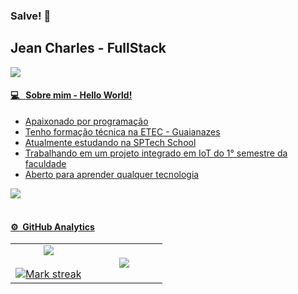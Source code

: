 


### Salve! 👋
## Jean Charles - FullStack 
<a href="https://github.com/DenverCoder1/readme-typing-svg"><img src="https://readme-typing-svg.herokuapp.com?&font=IBM+Plex+Sans&color=&size=20&lines=Analista+e+Desenvolvedor+de+Sistemas;" />


#### 💻 &nbsp; Sobre mim - Hello World!
- Apaixonado por programação
-  Tenho formação técnica na ETEC - Guaianazes
- Atualmente estudando na SPTech School
- Trabalhando em um projeto integrado em IoT do 1° semestre da faculdade
- Aberto para aprender qualquer tecnologia

<img src="https://user-images.githubusercontent.com/73097560/115834477-dbab4500-a447-11eb-908a-139a6edaec5c.gif"><br><br>


#### ⚙️ &nbsp;GitHub Analytics

<!--- stats & Trophy (start) -->
<p align="center">
  <!--- stats (start) -->
<table align="center">
<tr border="none">
<td width="50%" align="center">
  
  <img  align="center"  src="https://github-readme-stats.vercel.app/api?username=jeancharlesx64&theme=agolia&show_icons=true&count_private=true" />
  <br></br>
  <img  title="🔥 Get streak stats for your profile at git.io/streak-stats" alt="Mark streak" src="https://github-readme-streak-stats.herokuapp.com/?user=jeancharlesx64&theme=agolia&hide_border=false" /> 
</td>

<td width="50%" align="center">

  <img  align="center"  src="https://github-readme-stats.anuraghazra1.vercel.app/api/top-langs/?username=jeancharlesx64&theme=agolia&hide_border=false&no-bg=true&no-frame=true&langs_count=10"/>
  
  </td>
</tr>
</table>

